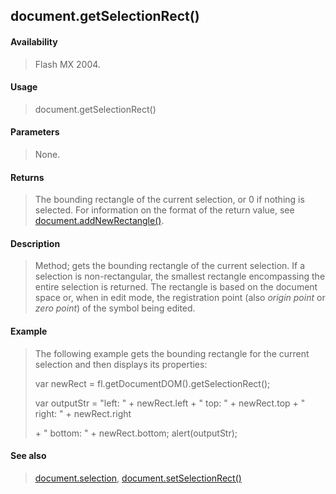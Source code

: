 ## document.getSelectionRect()

#### Availability

> Flash MX 2004.

#### Usage

> document.getSelectionRect()

#### Parameters

> None.

#### Returns

> The bounding rectangle of the current selection, or 0 if nothing is selected. For information on the format of the return value, see [document.addNewRectangle()](#_bookmark128).

#### Description

> Method; gets the bounding rectangle of the current selection. If a selection is non-rectangular, the smallest rectangle encompassing the entire selection is returned. The rectangle is based on the document space or, when in edit mode, the registration point (also *origin point* or *zero point*) of the symbol being edited.

#### Example

> The following example gets the bounding rectangle for the current selection and then displays its properties:
>
> var newRect = fl.getDocumentDOM().getSelectionRect();
>
> var outputStr = "left: " + newRect.left + " top: " + newRect.top + " right: " + newRect.right
>
> \+ " bottom: " + newRect.bottom; alert(outputStr);

#### See also

> [document.selection](#_bookmark274), [document.setSelectionRect()](#_bookmark305)
